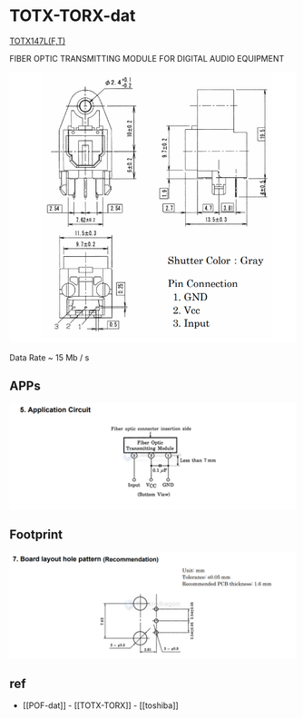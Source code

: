 
# TOTX-TORX-dat

[TOTX147L(F,T)](https://www.northstardatasheet.com/datasheet/TOTX147L.pdf)

FIBER OPTIC TRANSMITTING MODULE FOR DIGITAL AUDIO EQUIPMENT

![](2025-04-22-14-09-43.png)

Data Rate ~ 15 Mb / s

## APPs 

![](2025-04-22-14-10-35.png)

## Footprint 

![](2025-04-22-14-10-53.png)



## ref 

- [[POF-dat]] - [[TOTX-TORX]] - [[toshiba]]